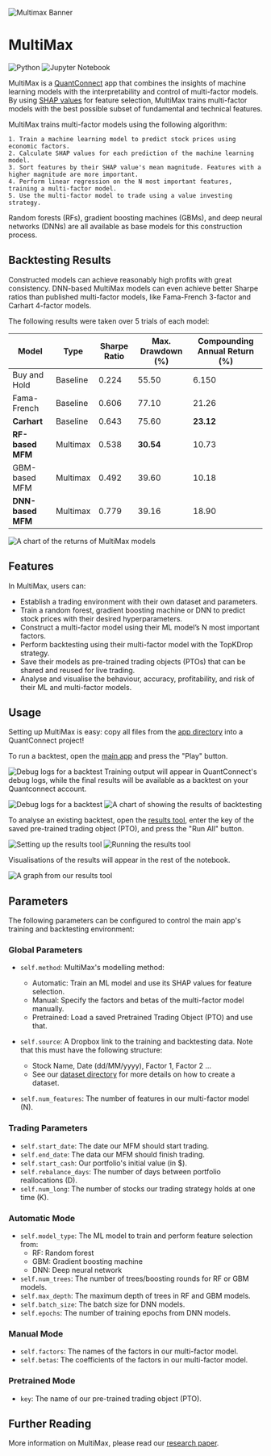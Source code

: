![Multimax Banner](/images/banner.png)

# MultiMax
![Python](https://img.shields.io/badge/python-3670A0?style=for-the-badge&logo=python&logoColor=ffdd54)
![Jupyter Notebook](https://img.shields.io/badge/jupyter-%23FA0F00.svg?style=for-the-badge&logo=jupyter&logoColor=white)

MultiMax is a [QuantConnect](https://www.quantconnect.com/) app that combines the insights of machine learning models with the interpretability and control of multi-factor models. By using [SHAP values](https://dl.acm.org/doi/10.5555/3295222.3295230) for feature selection, MultiMax trains multi-factor models with the best possible subset of fundamental and technical features.

MultiMax trains multi-factor models using the following algorithm:
```
1. Train a machine learning model to predict stock prices using economic factors.
2. Calculate SHAP values for each prediction of the machine learning model.
3. Sort features by their SHAP value's mean magnitude. Features with a higher magnitude are more important.
4. Perform linear regression on the N most important features, training a multi-factor model.
5. Use the multi-factor model to trade using a value investing strategy.
```

Random forests (RFs), gradient boosting machines (GBMs), and deep neural networks (DNNs) are all available as base models for this construction process.

## Backtesting Results
Constructed models can achieve reasonably high profits with great consistency. DNN-based MultiMax models can even achieve better Sharpe ratios than published multi-factor models, like Fama-French 3-factor and Carhart 4-factor models.

The following results were taken over 5 trials of each model:

| Model             | Type     | Sharpe Ratio | Max. Drawdown (%) | Compounding Annual Return (%) |
| ----------------- | -------- | ------------ | ----------------- | ----------------------------- |
| Buy and Hold      | Baseline | 0.224	      | 55.50             |	6.150                         |
| Fama-French       | Baseline | 0.606        | 77.10             |	21.26                         |
| **Carhart**       | Baseline | 0.643	      | 75.60	            | **23.12**                     |
| **RF-based MFM**  | Multimax | 0.538	      | **30.54**         | 10.73                         |
| GBM-based MFM     | Multimax | 0.492	      | 39.60	            | 10.18                         |
| **DNN-based MFM** | Multimax | 0.779	      | 39.16	            | 18.90                         |

![A chart of the returns of MultiMax models](/images/returns_chart.png)

## Features 
In MultiMax, users can:
- Establish a trading environment with their own dataset and parameters.
- Train a random forest, gradient boosting machine or DNN to predict stock prices with their desired hyperparameters.
- Construct a multi-factor model using their ML model’s N most important factors.
- Perform backtesting using their multi-factor model with the TopKDrop strategy.
- Save their models as pre-trained trading objects (PTOs) that can be shared and reused for live trading.
- Analyse and visualise the behaviour, accuracy, profitability, and risk of their ML and multi-factor models.

## Usage
Setting up MultiMax is easy: copy all files from the [app directory](./app) into a QuantConnect project!

To run a backtest, open the [main app](./app/main.py) and press the "Play" button. 

![Debug logs for a backtest](/images/run_main.png)
Training output will appear in QuantConnect's debug logs, while the final results will be available as a backtest on your Quantconnect account.

![Debug logs for a backtest](/images/backtest_logs.png)
![A chart of showing the results of backtesting](/images/backtest_graph.png)

To analyse an existing backtest, open the [results tool](./app/results.ipynb), enter the key of the saved pre-trained trading object (PTO), and press the "Run All" button.

![Setting up the results tool](/images/setup_results.png)
![Running the results tool](/images/run_results.png)

Visualisations of the results will appear in the rest of the notebook.

![A graph from our results tool](/images/coefficients_plot.png)


## Parameters
The following parameters can be configured to control the main app's training and backtesting environment:

### Global Parameters

- `self.method`: MultiMax's modelling method:
  - Automatic: Train an ML model and use its SHAP values for feature selection.
  - Manual: Specify the factors and betas of the multi-factor model manually.
  - Pretrained: Load a saved Pretrained Trading Object (PTO) and use that.

- `self.source`: A Dropbox link to the training and backtesting data. Note that this must have the following structure:
  - Stock Name, Date (dd/MM/yyyy), Factor 1, Factor 2 ...
  - See our [dataset directory](./dataset) for more details on how to create a dataset.

- `self.num_features`: The number of features in our multi-factor model (N).

### Trading Parameters

- `self.start_date`: The date our MFM should start trading.
- `self.end_date`: The data our MFM should finish trading.
- `self.start_cash`: Our portfolio's initial value (in $).
- `self.rebalance_days`: The number of days between portfolio reallocations (D).
- `self.num_long`: The number of stocks our trading strategy holds at one time (K).

### Automatic Mode

- `self.model_type`: The ML model to train and perform feature selection from:
  - RF: Random forest
  - GBM: Gradient boosting machine
  - DNN: Deep neural network
- `self.num_trees`: The number of trees/boosting rounds for RF or GBM models.
- `self.max_depth`: The maximum depth of trees in RF and GBM models.
- `self.batch_size`: The batch size for DNN models.
- `self.epochs`: The number of training epochs from DNN models.

### Manual Mode
- `self.factors`: The names of the factors in our multi-factor model.
- `self.betas`: The coefficients of the factors in our multi-factor model.

### Pretrained Mode
- `key`: The name of our pre-trained trading object (PTO).

## Further Reading 
More information on MultiMax, please read our [research paper](link).
